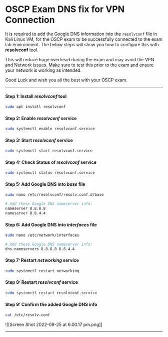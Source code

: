# OSCP Exam DNS fix for VPN Connection
It is required to add the Google DNS information into the `resolvconf` file in Kali Linux VM, for the OSCP exam to be successfully connected to the exam lab environment. The below steps will show you how to configure this with **resolvconf** tool. 

This will reduce huge overhead during the exam and may avoid the VPN and Network issues. Make sure to test this prior to the exam and ensure your network is working as intended. 

Good Luck and wish you all the best with your OSCP exam. 


---


#### **Step 1:** Install *resolvconf* tool
```bash
sudo apt install resolvconf
```


#### **Step 2:** Enable *resolvconf* service
```bash
sudo systemctl enable resolvconf.service
```


#### **Step 3:** Start *resolvconf* service
```bash
sudo systemctl start resolvconf.service
```


#### **Step 4:** Check Status of *resolvconf* service
```bash
sudo systemctl status resolvconf.service
```


#### **Step 5:** Add Google DNS into *base* file
```bash
sudo nano /etc/resolvconf/resolv.conf.d/base

# Add these Google DNS nameserver info:
nameserver 8.8.8.8
nameserver 8.8.4.4
```


#### **Step 6:** Add Google DNS into *interfaces* file
```bash
sudo nano /etc/network/interfaces

# Add these Google DNS nameserver info:
dns-nameservers 8.8.8.8 8.8.4.4
```


#### **Step 7:** Restart *networking* service
```bash
sudo systemctl restart networking
```


#### **Step 8:** Restart *resolvconf* service
```bash
sudo systemctl restart resolvconf.service
```


#### **Step 9:** Confirm the added Google DNS info
```bash
cat /etc/resolv.conf
```

![[Screen Shot 2022-09-25 at 6.00.17 pm.png]]


---


